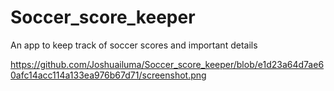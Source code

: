 # Soccer_score_keeper
An app to keep track of soccer scores and important details

https://github.com/Joshuailuma/Soccer_score_keeper/blob/e1d23a64d7ae60afc14acc114a133ea976b67d71/screenshot.png
